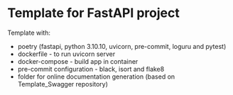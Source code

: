 # Template for FastAPI project
Template with:
- poetry (fastapi, python 3.10.10, uvicorn, pre-commit, loguru and pytest)
- dockerfile - to run uvicorn server 
- docker-compose - build app in container
- pre-commit configuration - black, isort and flake8 
- folder for online documentation generation (based on Template_Swagger repository)
